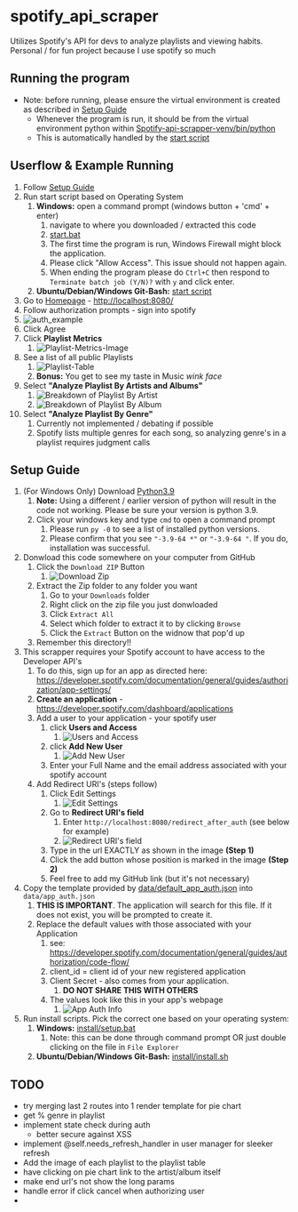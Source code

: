 # spotify_api_scraper
Utilizes Spotify's API for devs to analyze playlists and viewing habits. Personal / for fun project because I use spotify so much

## Running the program
* Note: before running, please ensure the virtual environment is created as described in [Setup Guide](#setup-guide)
    * Whenever the program is run, it should be from the virtual environment python within [Spotify-api-scrapper-venv/bin/python](Spotify-api-scrapper-venv/bin/python)
  * This is automatically handled by the [start script](start.sh)

## Userflow & Example Running

1. Follow [Setup Guide](#setup-guide)
2. Run start script based on Operating System
   1. **Windows:** open a command prompt (windows button + 'cmd' + enter)
      1. navigate to where you downloaded / extracted this code
      2. [start.bat](start.bat)
      3. The first time the program is run, Windows Firewall might block the application.
      4. Please click "Allow Access". This issue should not happen again.
      5. When ending the program please do `Ctrl+C` then respond to `Terminate batch job (Y/N)?` with `y` and click enter.
   2. **Ubuntu/Debian/Windows Git-Bash:** [start script](start.sh)
3. Go to [Homepage](<http://localhost:8080/>) - <http://localhost:8080/>
4. Follow authorization prompts - sign into spotify
  1. ![auth_example](docs/images/authorization.png)
  2. Click Agree
5. Click **Playlist Metrics**
   1. ![Playlist-Metrics-Image](docs/images/top_bar_after_auth.jpg)
6. See a list of all public Playlists
   1. ![Playlist-Table](docs/images/example_playlist_table.jpg)
   2. **Bonus:** You get to see my taste in Music *wink face*
7. Select **"Analyze Playlist By Artists and Albums"**
   1. ![Breakdown of Playlist By Artist](docs/images/example_artist_breakdown.jpg)
   2. ![Breakdown of Playlist By Album](docs/images/example_album_breakdown.jpg)
8. Select **"Analyze Playlist By Genre"**
   1. Currently not implemented / debating if possible
   2. Spotify lists multiple genres for each song, so analyzing genre's in a playlist requires judgment calls

## Setup Guide

1. (For Windows Only) Download [Python3.9](https://www.python.org/downloads/release/python-390/)
   1. **Note:** Using a different / earlier version of python will result in the code not working. Please be sure your version is python 3.9.
   2. Click your windows key and type `cmd` to open a command prompt
      1. Please run `py -0` to see a list of installed python versions.
      2. Please confirm that you see `"-3.9-64 *"` or `"-3.9-64 "`. If you do, installation was successful.
2. Donwload this code somewhere on your computer from GitHub
   1. Click the `Download ZIP` Button
      1. ![Download Zip](docs/images/setup/download_from_git.jpg)
   2. Extract the Zip folder to any folder you want
      1. Go to your `Downloads` folder
      2. Right click on the zip file you just donwloaded
      3. Click `Extract All`
      4. Select which folder to extract it to by clicking `Browse`
      5. Click the `Extract` Button on the widnow that pop'd up
   3. Remember this directory!!
3. This scrapper requires your Spotify account to have access to the Developer API's
   1. To do this, sign up for an app as directed here: <https://developer.spotify.com/documentation/general/guides/authorization/app-settings/>
   2. **Create an application** - <https://developer.spotify.com/dashboard/applications>
   3. Add a user to your application - your spotify user
      1. click **Users and Access**
         1. ![Users and Access](docs/images/setup/users_and_access_button.png)
      2. click **Add New User**
         1. ![Add New User](docs/images/setup/add_user_button.jpg)
      3. Enter your Full Name and the email address associated with your spotify account
   4. Add Redirect URI's (steps follow)
      1. Click Edit Settings
         1. ![Edit Settings](docs/images/setup/edit_settings_button.jpg)
      2. Go to **Redirect URI's field**
         1. Enter `http://localhost:8080/redirect_after_auth` (see below for example)
         2. ![Redirect URI's field](docs/images/setup/add_uri_callback.jpg)
      3. Type in the url EXACTLY as shown in the image **(Step 1)**
      4. Click the add button whose position is marked in the image **(Step 2)**
      5. Feel free to add my GitHub link (but it's not necessary)
4. Copy the template provided by [data/default_app_auth.json](data/default_app_auth.json) into `data/app_auth.json`
   1. **THIS IS IMPORTANT**. The application will search for this file. If it does not exist, you will be prompted to create it.
   2. Replace the default values with those associated with your Application
      1. see: <https://developer.spotify.com/documentation/general/guides/authorization/code-flow/>
      2. client_id = client id of your new registered application
      3. Client Secret - also comes from your application.
         1. **DO NOT SHARE THIS WITH OTHERS**
      4. The values look like this in your app's webpage
         1. ![App Auth Info](docs/images/setup/auth_json_values.jpg)
5. Run install scripts. Pick the correct one based on your operating system:
   1. **Windows:**  [install/setup.bat](install/setup.bat)
      1. Note: this can be done through command prompt OR just double clicking on the file in `File Explorer`
   2. **Ubuntu/Debian/Windows Git-Bash:** [install/install.sh](install/install.sh)

## TODO

* try merging last 2 routes into 1 render template for pie chart
* get % genre in playlist
* implement state check during auth
  * better secure against XSS
* implement @self.needs_refresh_handler in user manager for sleeker refresh
* Add the image of each playlist to the playlist table
* have clicking on pie chart link to the artist/album itself
* make end url's not show the long params
* handle error if click cancel when authorizing user
*
